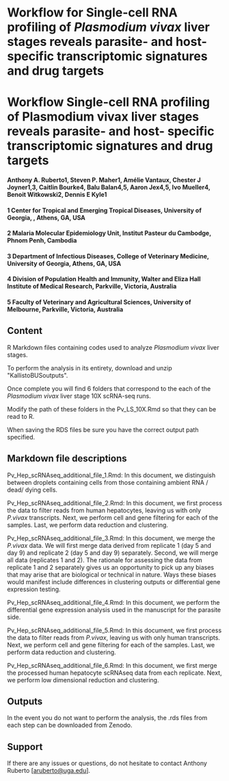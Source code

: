 # Workflow for **Single-cell RNA profiling of *Plasmodium vivax* liver stages reveals parasite- and host- specific transcriptomic signatures and drug targets**

# Workflow Single-cell RNA profiling of Plasmodium vivax liver stages reveals parasite- and host- specific transcriptomic signatures and drug targets
#### Anthony A. Ruberto1, Steven P. Maher1, Amélie Vantaux, Chester J Joyner1,3, Caitlin Bourke4, Balu Balan4,5, Aaron Jex4,5, Ivo Mueller4, Benoit Witkowski2, Dennis E Kyle1
#### 1 Center for Tropical and Emerging Tropical Diseases, University of Georgia, , Athens, GA, USA
#### 2 Malaria Molecular Epidemiology Unit, Institut Pasteur du Cambodge, Phnom Penh, Cambodia
#### 3 Department of Infectious Diseases, College of Veterinary Medicine, University of Georgia, Athens, GA, USA
#### 4 Division of Population Health and Immunity, Walter and Eliza Hall Institute of Medical Research, Parkville, Victoria, Australia
#### 5 Faculty of Veterinary and Agricultural Sciences, University of Melbourne, Parkville, Victoria, Australia

## Content

R Markdown files containing codes used to analyze *Plasmodium vivax* liver stages.

To perform the analysis in its entirety, download and unzip "KallistoBUSoutputs".

Once complete you will find 6 folders that correspond to the each of the *Plasmodium vivax* liver stage 10X scRNA-seq runs.

Modify the path of these folders in the Pv_LS_10X.Rmd so that they can be read to R.

When saving the RDS files be sure you have the correct output path specified.

## Markdown file descriptions

Pv_Hep_scRNAseq_additional_file_1.Rmd: In this document, we distinguish between droplets containing cells from those containing ambient RNA / dead/ dying cells.

Pv_Hep_scRNAseq_additional_file_2.Rmd: In this document, we first process the data to filter reads from human hepatocytes, leaving us with only *P.vivax* transcripts. Next, we perform cell and gene filtering for each of the samples. Last, we perform data reduction and clustering. 

Pv_Hep_scRNAseq_additional_file_3.Rmd: In this document, we merge the *P.vivax* data. We will first merge data derived from replicate 1 (day 5 and day 9) and replicate 2 (day 5 and day 9) separately. Second, we will merge all data (replicates 1 and 2). The rationale for assessing the data from replicate 1 and 2 separately gives us an opportunity to pick up any biases that may arise that are biological or technical in nature. Ways these biases would manifest include differences in clustering outputs or differential gene expression testing. 

Pv_Hep_scRNAseq_additional_file_4.Rmd: In this document, we perform the differential gene expression analysis used in the
manuscript for the parasite side.

Pv_Hep_scRNAseq_additional_file_5.Rmd: In this document, we first process the data to filter reads from *P.vivax*, leaving us with only human transcripts. Next, we perform cell and gene filtering for each of the samples. Last, we perform data reduction and clustering.

Pv_Hep_scRNAseq_additional_file_6.Rmd: In this document, we first merge the processed human hepatocyte scRNAseq data from each replicate. Next, we perform low dimensional reduction and clustering.

## Outputs

In the event you do not want to perform the analysis, the .rds files from each step can be downloaded from Zenodo.

## Support

If there are any issues or questions, do not hesitate to contact Anthony Ruberto [aruberto@uga.edu].






